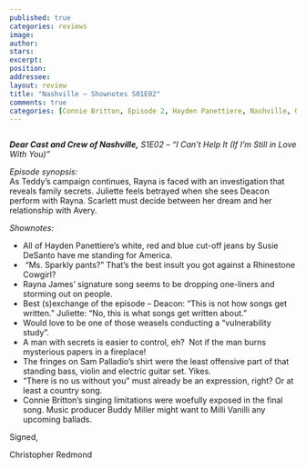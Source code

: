 ```yaml
---
published: true
categories: reviews
image:
author: 
stars: 
excerpt: 
position: 
addressee: 
layout: review
title: "Nashville — Shownotes S01E02"
comments: true
categories: [Connie Britton, Episode 2, Hayden Panettiere, Nashville, October 17, S01E02, Shownotes]
---
```

<div><p><span class="full-image-block ssNonEditable"><span><a href="/letters/2012/10/22/nashville-shownotes-s01e02.html"><img src="http://static.squarespace.com/static/5005f6bcc4aa41161b33e89e/5329cf1fe4b07c068ebf74de/5329cf1fe4b07c068ebf76d9/1350931822054/Nashville%20S01E02.jpg" alt="" /></a></span></span></p>
<p><strong><em>Dear Cast and Crew of Nashville,</em></strong><em> S1E02 &ndash; &ldquo;I Can&rsquo;t Help It (If I&rsquo;m Still in Love With You)&rdquo;</em></p>
<p><em>Episode synopsis:</em> <br />As Teddy&#8217;s campaign continues, Rayna is faced with an investigation that reveals family secrets. Juliette feels betrayed when she sees Deacon perform with Rayna. Scarlett must decide between her dream and her relationship with Avery.&nbsp;</p>
<p><em>Shownotes:</em></p>
<ul>
<li>All of Hayden Panettiere&rsquo;s white, red and blue cut-off jeans by Susie DeSanto have me standing for America.</li>
<li>&nbsp;&ldquo;Ms. Sparkly pants?&rdquo; That&rsquo;s the best insult you got against a Rhinestone Cowgirl?</li>
<li>Rayna James&rsquo; signature song seems to be dropping one-liners and storming out on people. </li>
<li>Best (s)exchange of the episode &ndash; Deacon: &ldquo;This is not how songs get written.&rdquo; Juliette: &ldquo;No, this is what songs get written about.&rdquo;</li>
<li>Would love to be one of those weasels conducting a &ldquo;vulnerability study&rdquo;.</li>
<li>A man with secrets is easier to control, eh?&nbsp; Not if the man burns mysterious papers in a fireplace!&nbsp; </li>
<li>The fringes on Sam Palladio&rsquo;s shirt were the least offensive part of that standing bass, violin and electric guitar set. Yikes. </li>
<li>&ldquo;There is no us without you&rdquo; must already be an expression, right? Or at least a country song.</li>
<li>Connie Britton&rsquo;s singing limitations were woefully exposed in the final song. Music producer Buddy Miller might want to Milli Vanilli any upcoming ballads. </li>
</ul>
<p>Signed,</p>
<p>Christopher Redmond</p></div>
